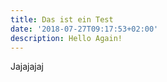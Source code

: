 ```yaml
---
title: Das ist ein Test
date: '2018-07-27T09:17:53+02:00'
description: Hello Again!
---
```

Jajajajaj
